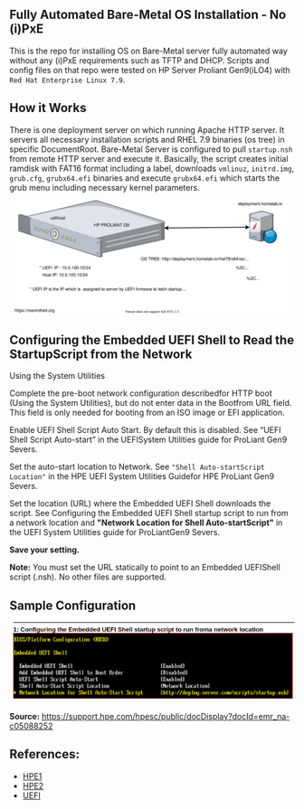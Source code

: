 ## Fully Automated Bare-Metal OS Installation - No (i)PxE

This is the repo for installing OS on Bare-Metal server fully automated way without any (i)PxE requirements such as TFTP and DHCP.
Scripts and config files on that repo were tested on HP Server Proliant Gen9(iLO4) with ```Red Hat Enterprise Linux 7.9```.


## How it Works

There is one deployment server on which running Apache HTTP server. It servers all necessary installation scripts and RHEL 7.9 binaries (os tree) in specific DocumentRoot. Bare-Metal Server is configured to pull ```startup.nsh``` from remote HTTP server and execute it. Basically, the script creates initial ramdisk with FAT16 format including a label, downloads ```vmlinuz```, ```initrd.img```, ```grub.cfg```, ```grubx64.efi``` binaries and execute  ```grubx64.efi``` which starts the grub menu including necessary kernel parameters.


![uefi](./img/uefi.svg)


## Configuring the Embedded UEFI Shell to Read the StartupScript from the Network
Using the System Utilities

Complete the pre-boot network configuration describedfor HTTP boot (Using the System Utilities), but do not enter data in the Bootfrom URL field. This field is only needed for booting from an ISO image or EFI application.

Enable UEFI Shell Script Auto Start. By default this is disabled. See “UEFI Shell Script Auto-start” in the UEFISystem Utilities guide for ProLiant Gen9 Severs.

Set the auto-start location to Network. See ```"Shell Auto-startScript Location"``` in the HPE UEFI System Utilities Guidefor HPE ProLiant Gen9 Severs.

Set the location (URL) where the Embedded UEFI Shell downloads the script. See Configuring the Embedded UEFI Shell startup script to run from a network location and **"Network Location for Shell Auto-startScript"** in the UEFI System Utilities guide for ProLiantGen9 Severs.

**Save your setting.**

**Note:** You must set the URL statically to point to an Embedded UEFIShell script (.nsh). No other files are supported.

## Sample Configuration

![uefi](./img/uefishell.png)


**Source:** https://support.hpe.com/hpesc/public/docDisplay?docId=emr_na-c05088252







## References: 

- [HPE1](https://support.hpe.com/hpesc/public/docDisplay?docId=a00028432en_us&docLocale=en_US)
- [HPE2](https://support.hpe.com/hpesc/public/docDisplay?docId=emr_na-c05088252)
- [UEFI](https://www.intel.com/content/dam/support/us/en/documents/motherboards/server/sb/efi_instructions.pdf)

